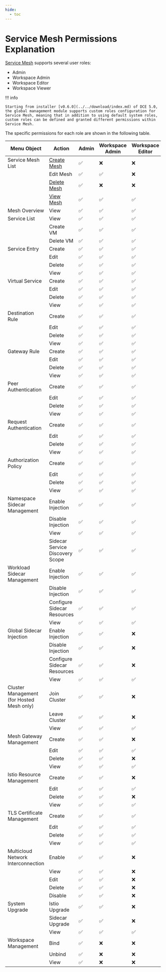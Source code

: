 ```yaml
---
hide:
  - toc
---
```


# Service Mesh Permissions Explanation

[Service Mesh](../../mspider/intro/index.md) supports several user roles:

- Admin
- Workspace Admin
- Workspace Editor
- Workspace Viewer

!!! info

    Starting from installer [v0.6.0](../../download/index.md) of DCE 5.0, the global management module supports custom roles configuration for Service Mesh, meaning that in addition to using default system roles, custom roles can be defined and granted different permissions within Service Mesh.

<!--
Permissions are indicated with `✅` for granted access and `❌` for denied access.
-->

The specific permissions for each role are shown in the following table.

| Menu Object | Action | Admin | Workspace Admin | Workspace Editor | Workspace Viewer |
| ----------- | ------ | ----- | --------------- | ---------------- | ---------------- |
| Service Mesh List | [Create Mesh](../../mspider/user-guide/service-mesh/README.md) | ✅ | ❌ | ❌ | ❌ |
| | Edit Mesh | ✅ | ✅ | ❌ | ❌ |
| | [Delete Mesh](../../mspider/user-guide/service-mesh/delete.md) | ✅ | ❌ | ❌ | ❌ |
| | [View Mesh](../../mspider/user-guide/service-mesh/README.md) | ✅ | ✅ | ✅ | ✅ |
| Mesh Overview | View | ✅ | ✅ | ✅ | ✅ |
| Service List | View | ✅ | ✅ | ✅ | ✅ |
| | Create VM | ✅ | ✅ | ✅ | ❌ |
| | Delete VM | ✅ | ✅ | ✅ | ❌ |
| Service Entry | Create | ✅ | ✅ | ✅ | ❌ |
| | Edit | ✅ | ✅ | ✅ | ❌ |
| | Delete | ✅ | ✅ | ✅ | ❌ |
| | View | ✅ | ✅ | ✅ | ✅ |
| Virtual Service | Create | ✅ | ✅ | ✅ | ❌ |
| | Edit | ✅ | ✅ | ✅ | ❌ |
| | Delete | ✅ | ✅ | ✅ | ❌ |
| | View | ✅ | ✅ | ✅ | ✅ |
| Destination Rule | Create | ✅ | ✅ | ✅ | ❌ |
| | Edit | ✅ | ✅ | ✅ | ❌ |
| | Delete | ✅ | ✅ | ✅ | ❌ |
| | View | ✅ | ✅ | ✅ | ✅ |
| Gateway Rule | Create | ✅ | ✅ | ✅ | ❌ |
| | Edit | ✅ | ✅ | ✅ | ❌ |
| | Delete | ✅ | ✅ | ✅ | ❌ |
| | View | ✅ | ✅ | ✅ | ✅ |
| Peer Authentication | Create | ✅ | ✅ | ✅ | ❌ |
| | Edit | ✅ | ✅ | ✅ | ❌ |
| | Delete | ✅ | ✅ | ✅ | ❌ |
| | View | ✅ | ✅ | ✅ | ✅ |
| Request Authentication | Create | ✅ | ✅ | ✅ | ❌ |
| | Edit | ✅ | ✅ | ✅ | ❌ |
| | Delete | ✅ | ✅ | ✅ | ❌ |
| | View | ✅ | ✅ | ✅ | ✅ |
| Authorization Policy | Create | ✅ | ✅ | ✅ | ❌ |
| | Edit | ✅ | ✅ | ✅ | ❌ |
| | Delete | ✅ | ✅ | ✅ | ❌ |
| | View | ✅ | ✅ | ✅ | ✅ |
| Namespace Sidecar Management | Enable Injection | ✅ | ✅ | ✅ | ❌ |
| | Disable Injection | ✅ | ✅ | ✅ | ❌ |
| | View | ✅ | ✅ | ✅ | ✅ |
| | Sidecar Service Discovery Scope | ✅ | ✅ | ✅ | ❌ |
| Workload Sidecar Management | Enable Injection | ✅ | ✅ | ✅ | ❌ |
| | Disable Injection | ✅ | ✅ | ✅ | ❌ |
| | Configure Sidecar Resources | ✅ | ✅ | ✅ | ❌ |
| | View | ✅ | ✅ | ✅ | ✅ |
| Global Sidecar Injection | Enable Injection | ✅ | ✅ | ❌ | ❌ |
| | Disable Injection | ✅ | ✅ | ❌ | ❌ |
| | Configure Sidecar Resources | ✅ | ✅ | ❌ | ❌ |
| | View | ✅ | ✅ | ✅ | ✅ |
| Cluster Management (for Hosted Mesh only) | Join Cluster | ✅ | ✅ | ❌ | ❌ |
| | Leave Cluster | ✅ | ✅ | ❌ | ❌ |
| | View | ✅ | ✅ | ✅ | ✅ |
| Mesh Gateway Management | Create | ✅ | ✅ | ❌ | ❌ |
| | Edit | ✅ | ✅ | ✅ | ❌ |
| | Delete | ✅ | ✅ | ❌ | ❌ |
| | View | ✅ | ✅ | ✅ | ✅ |
| Istio Resource Management | Create | ✅ | ✅ | ❌ | ❌ |
| | Edit | ✅ | ✅ | ✅ | ❌ |
| | Delete | ✅ | ✅ | ❌ | ❌ |
| | View | ✅ | ✅ | ✅ | ✅ |
| TLS Certificate Management | Create | ✅ | ✅ | ✅ | ❌ |
| | Edit | ✅ | ✅ | ✅ | ❌ |
| | Delete | ✅ | ✅ | ✅ | ❌ |
| | View | ✅ | ✅ | ✅ | ✅ |
| Multicloud Network Interconnection | Enable | ✅ | ✅ | ❌ | ❌ |
| | View | ✅ | ✅ | ❌ | ❌ |
| | Edit | ✅ | ✅ | ❌ | ❌ |
| | Delete | ✅ | ✅ | ❌ | ❌ |
| | Disable | ✅ | ✅ | ❌ | ❌ |
| System Upgrade | Istio Upgrade | ✅ | ✅ | ❌ | ❌ |
| | Sidecar Upgrade | ✅ | ✅ | ❌ | ❌ |
| | View | ✅ | ✅ | ✅ | ✅ |
| Workspace Management | Bind | ✅ | ❌ | ❌ | ❌ |
| | Unbind | ✅ | ❌ | ❌ | ❌ |
| | View | ✅ | ❌ | ❌ | ❌ |
